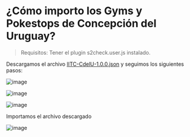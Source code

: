 # ¿Cómo importo los Gyms y Pokestops de Concepción del Uruguay?

> Requisitos: Tener el plugin s2check.user.js instalado.

Descargamos el archivo [IITC-CdelU-1.0.0.json](https://github.com/Wokcito/IITC-CdelU/releases/download/v1.0.0/IITC-CdelU-1.0.0.json) y seguimos los siguientes pasos:

![image](https://user-images.githubusercontent.com/99556533/207217423-82607fbd-8203-452d-bd34-5b2f2d453885.png)

![image](https://user-images.githubusercontent.com/99556533/207221502-55c1667e-e1b1-4afc-90b3-1157da62c91c.png)

![image](https://user-images.githubusercontent.com/99556533/207221600-d965c531-e721-4d4c-9f19-14ef41bdb5e6.png)

Importamos el archivo descargado

![image](https://user-images.githubusercontent.com/99556533/207221653-1fe5d404-885d-4154-87fb-072b19182faa.png)

